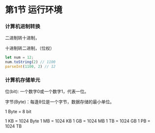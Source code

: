 # 第1节 运行环境

### 计算机进制转换

二进制转十进制，

十进制转二进制，（位权）

```js
let num = 12; 
num.toString(2) // 1100
parseInt(1100, 2) // 12
```

### 计算机存储单元

位(bit): 一个数字0或一个数字1，代表一位。

字节(Byte)：每逢8位是一个字节，数据存储的最小单位。

1 Byte = 8 bit

1 KB = 1024 Byte
1 MB = 1024 KB
1 GB = 1024 MB
1 TB = 1024 GB
1 PB = 1024 TB

